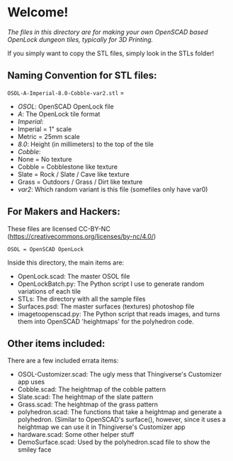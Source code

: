 # Welcome!

*The files in this directory are for making your own OpenSCAD based OpenLock dungeon tiles, typically for 3D Printing.*

If you simply want to copy the STL files, simply look in the STLs folder!

## Naming Convention for STL files:
`OSOL-A-Imperial-8.0-Cobble-var2.stl` =
* *OSOL*: OpenSCAD OpenLock file
* *A*: The OpenLock tile format  
* *Imperial*:  
 * Imperial = 1" scale
 * Metric = 25mm scale
* *8.0*: Height (in millimeters) to the top of the tile  
* *Cobble*:  
 * None = No texture
 * Cobble = Cobblestone like texture
 * Slate = Rock / Slate / Cave like texture
 * Grass = Outdoors / Grass / Dirt like texture
* *var2*: Which random variant is this file (somefiles only have var0)

## For Makers and Hackers:

These files are licensed CC-BY-NC (https://creativecommons.org/licenses/by-nc/4.0/)

`OSOL = OpenSCAD OpenLock`

Inside this directory, the main items are:
* OpenLock.scad:  The master OSOL file
* OpenLockBatch.py:  The Python script I use to generate random variations of each tile
* STLs:  The directory with all the sample files
* Surfaces.psd:  The master surfaces (textures) photoshop file
* imagetoopenscad.py:  The Python script that reads images, and turns them into OpenSCAD 'heightmaps' for the polyhedron code.

## Other items included:

There are a few included errata items:
* OSOL-Customizer.scad:  The ugly mess that Thingiverse's Customizer app uses
* Cobble.scad:  The heightmap of the cobble pattern
* Slate.scad:  The heightmap of the slate pattern
* Grass.scad:  The heightmap of the grass pattern
* polyhedron.scad:  The functions that take a heightmap and generate a polyhedron.  (Similar to OpenSCAD's surface(), however, since it uses a heightmap we can use it in Thingiverse's Customizer app
* hardware.scad:  Some other helper stuff
* DemoSurface.scad:  Used by the polyhedron.scad file to show the smiley face

